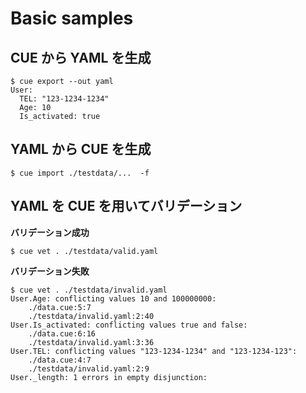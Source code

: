 # Basic samples

## CUE から YAML を生成

```
$ cue export --out yaml 
User:
  TEL: "123-1234-1234"
  Age: 10
  Is_activated: true
```

## YAML から CUE を生成

```
$ cue import ./testdata/...  -f
```

## YAML を CUE を用いてバリデーション

**バリデーション成功**

```
$ cue vet . ./testdata/valid.yaml
```

**バリデーション失敗**

```
$ cue vet . ./testdata/invalid.yaml
User.Age: conflicting values 10 and 100000000:
    ./data.cue:5:7
    ./testdata/invalid.yaml:2:40
User.Is_activated: conflicting values true and false:
    ./data.cue:6:16
    ./testdata/invalid.yaml:3:36
User.TEL: conflicting values "123-1234-1234" and "123-1234-123":
    ./data.cue:4:7
    ./testdata/invalid.yaml:2:9
User._length: 1 errors in empty disjunction:
```